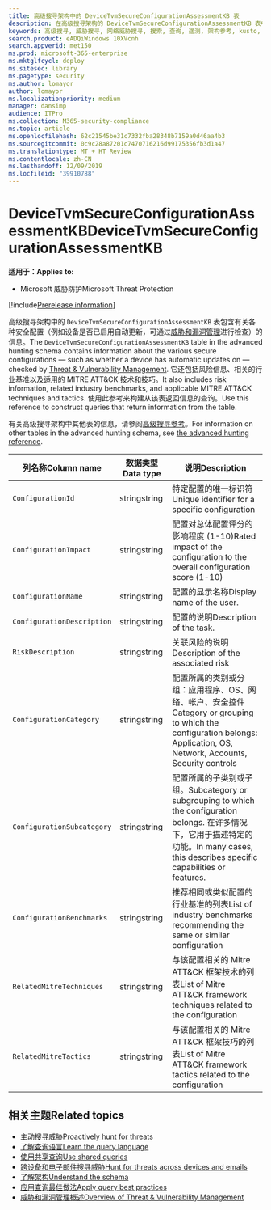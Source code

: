 ```yaml
---
title: 高级搜寻架构中的 DeviceTvmSecureConfigurationAssessmentKB 表
description: 在高级搜寻架构的 DeviceTvmSecureConfigurationAssessmentKB 表中了解有关由威胁和漏洞管理评估的各种安全配置的信息。
keywords: 高级搜寻, 威胁搜寻, 网络威胁搜寻, 搜索, 查询, 遥测, 架构参考, kusto, 表格, 列, 数据类型, 说明, 威胁和漏洞管理, TVM, 设备管理, 安全配置, MITRE ATT&CK 框架, 知识库, KB, DeviceTvmSecureConfigurationAssessmentKB
search.product: eADQiWindows 10XVcnh
search.appverid: met150
ms.prod: microsoft-365-enterprise
ms.mktglfcycl: deploy
ms.sitesec: library
ms.pagetype: security
ms.author: lomayor
author: lomayor
ms.localizationpriority: medium
manager: dansimp
audience: ITPro
ms.collection: M365-security-compliance
ms.topic: article
ms.openlocfilehash: 62c21545be31c7332fba28348b7159a0d46aa4b3
ms.sourcegitcommit: 0c9c28a87201c7470716216d99175356fb3d1a47
ms.translationtype: MT + HT Review
ms.contentlocale: zh-CN
ms.lasthandoff: 12/09/2019
ms.locfileid: "39910788"
---
```

# <a name="devicetvmsecureconfigurationassessmentkb"></a><span data-ttu-id="85ac5-104">DeviceTvmSecureConfigurationAssessmentKB</span><span class="sxs-lookup"><span data-stu-id="85ac5-104">DeviceTvmSecureConfigurationAssessmentKB</span></span>

<span data-ttu-id="85ac5-105">**适用于：**</span><span class="sxs-lookup"><span data-stu-id="85ac5-105">**Applies to:**</span></span>
- <span data-ttu-id="85ac5-106">Microsoft 威胁防护</span><span class="sxs-lookup"><span data-stu-id="85ac5-106">Microsoft Threat Protection</span></span>

[!include[Prerelease information](prerelease.md)]

<span data-ttu-id="85ac5-107">高级搜寻架构中的 `DeviceTvmSecureConfigurationAssessmentKB` 表包含有关各种安全配置（例如设备是否已启用自动更新，可通过[威胁和漏洞管理](https://docs.microsoft.com/windows/security/threat-protection/microsoft-defender-atp/next-gen-threat-and-vuln-mgt)进行检查）的信息。</span><span class="sxs-lookup"><span data-stu-id="85ac5-107">The `DeviceTvmSecureConfigurationAssessmentKB` table in the advanced hunting schema contains information about the various secure configurations — such as whether a device has automatic updates on — checked by [Threat & Vulnerability Management](https://docs.microsoft.com/windows/security/threat-protection/microsoft-defender-atp/next-gen-threat-and-vuln-mgt).</span></span> <span data-ttu-id="85ac5-108">它还包括风险信息、相关的行业基准以及适用的 MITRE ATT&CK 技术和技巧。</span><span class="sxs-lookup"><span data-stu-id="85ac5-108">It also includes risk information, related industry benchmarks, and applicable MITRE ATT&CK techniques and tactics.</span></span> <span data-ttu-id="85ac5-109">使用此参考来构建从该表返回信息的查询。</span><span class="sxs-lookup"><span data-stu-id="85ac5-109">Use this reference to construct queries that return information from the table.</span></span>

<span data-ttu-id="85ac5-110">有关高级搜寻架构中其他表的信息，请参阅[高级搜寻参考](advanced-hunting-schema-tables.md)。</span><span class="sxs-lookup"><span data-stu-id="85ac5-110">For information on other tables in the advanced hunting schema, see [the advanced hunting reference](advanced-hunting-schema-tables.md).</span></span>

| <span data-ttu-id="85ac5-111">列名称</span><span class="sxs-lookup"><span data-stu-id="85ac5-111">Column name</span></span> | <span data-ttu-id="85ac5-112">数据类型</span><span class="sxs-lookup"><span data-stu-id="85ac5-112">Data type</span></span> | <span data-ttu-id="85ac5-113">说明</span><span class="sxs-lookup"><span data-stu-id="85ac5-113">Description</span></span> |
|-------------|-----------|-------------|
| `ConfigurationId` | <span data-ttu-id="85ac5-114">string</span><span class="sxs-lookup"><span data-stu-id="85ac5-114">string</span></span> | <span data-ttu-id="85ac5-115">特定配置的唯一标识符</span><span class="sxs-lookup"><span data-stu-id="85ac5-115">Unique identifier for a specific configuration</span></span> |
| `ConfigurationImpact` | <span data-ttu-id="85ac5-116">string</span><span class="sxs-lookup"><span data-stu-id="85ac5-116">string</span></span> | <span data-ttu-id="85ac5-117">配置对总体配置评分的影响程度 (1-10)</span><span class="sxs-lookup"><span data-stu-id="85ac5-117">Rated impact of the configuration to the overall configuration score (1-10)</span></span> |
| `ConfigurationName` | <span data-ttu-id="85ac5-118">string</span><span class="sxs-lookup"><span data-stu-id="85ac5-118">string</span></span> | <span data-ttu-id="85ac5-119">配置的显示名称</span><span class="sxs-lookup"><span data-stu-id="85ac5-119">Display name of the user.</span></span> |
| `ConfigurationDescription` | <span data-ttu-id="85ac5-120">string</span><span class="sxs-lookup"><span data-stu-id="85ac5-120">string</span></span> | <span data-ttu-id="85ac5-121">配置的说明</span><span class="sxs-lookup"><span data-stu-id="85ac5-121">Description of the task.</span></span> |
| `RiskDescription` | <span data-ttu-id="85ac5-122">string</span><span class="sxs-lookup"><span data-stu-id="85ac5-122">string</span></span> | <span data-ttu-id="85ac5-123">关联风险的说明</span><span class="sxs-lookup"><span data-stu-id="85ac5-123">Description of the associated risk</span></span> |
| `ConfigurationCategory` | <span data-ttu-id="85ac5-124">string</span><span class="sxs-lookup"><span data-stu-id="85ac5-124">string</span></span> | <span data-ttu-id="85ac5-125">配置所属的类别或分组：应用程序、OS、网络、帐户、安全控件</span><span class="sxs-lookup"><span data-stu-id="85ac5-125">Category or grouping to which the configuration belongs: Application, OS, Network, Accounts, Security controls</span></span>|
| `ConfigurationSubcategory` | <span data-ttu-id="85ac5-126">string</span><span class="sxs-lookup"><span data-stu-id="85ac5-126">string</span></span> |<span data-ttu-id="85ac5-127">配置所属的子类别或子组。</span><span class="sxs-lookup"><span data-stu-id="85ac5-127">Subcategory or subgrouping to which the configuration belongs.</span></span> <span data-ttu-id="85ac5-128">在许多情况下，它用于描述特定的功能。</span><span class="sxs-lookup"><span data-stu-id="85ac5-128">In many cases, this describes specific capabilities or features.</span></span> |
| `ConfigurationBenchmarks` | <span data-ttu-id="85ac5-129">string</span><span class="sxs-lookup"><span data-stu-id="85ac5-129">string</span></span> | <span data-ttu-id="85ac5-130">推荐相同或类似配置的行业基准的列表</span><span class="sxs-lookup"><span data-stu-id="85ac5-130">List of industry benchmarks recommending the same or similar configuration</span></span> |
| `RelatedMitreTechniques` | <span data-ttu-id="85ac5-131">string</span><span class="sxs-lookup"><span data-stu-id="85ac5-131">string</span></span> | <span data-ttu-id="85ac5-132">与该配置相关的 Mitre ATT&CK 框架技术的列表</span><span class="sxs-lookup"><span data-stu-id="85ac5-132">List of Mitre ATT&CK framework techniques related to the configuration</span></span> |
| `RelatedMitreTactics ` | <span data-ttu-id="85ac5-133">string</span><span class="sxs-lookup"><span data-stu-id="85ac5-133">string</span></span> | <span data-ttu-id="85ac5-134">与该配置相关的 Mitre ATT&CK 框架技巧的列表</span><span class="sxs-lookup"><span data-stu-id="85ac5-134">List of Mitre ATT&CK framework tactics related to the configuration</span></span> |

## <a name="related-topics"></a><span data-ttu-id="85ac5-135">相关主题</span><span class="sxs-lookup"><span data-stu-id="85ac5-135">Related topics</span></span>

- [<span data-ttu-id="85ac5-136">主动搜寻威胁</span><span class="sxs-lookup"><span data-stu-id="85ac5-136">Proactively hunt for threats</span></span>](advanced-hunting-overview.md)
- [<span data-ttu-id="85ac5-137">了解查询语言</span><span class="sxs-lookup"><span data-stu-id="85ac5-137">Learn the query language</span></span>](advanced-hunting-query-language.md)
- [<span data-ttu-id="85ac5-138">使用共享查询</span><span class="sxs-lookup"><span data-stu-id="85ac5-138">Use shared queries</span></span>](advanced-hunting-shared-queries.md)
- [<span data-ttu-id="85ac5-139">跨设备和电子邮件搜寻威胁</span><span class="sxs-lookup"><span data-stu-id="85ac5-139">Hunt for threats across devices and emails</span></span>](advanced-hunting-query-emails-devices.md)
- [<span data-ttu-id="85ac5-140">了解架构</span><span class="sxs-lookup"><span data-stu-id="85ac5-140">Understand the schema</span></span>](advanced-hunting-schema-tables.md)
- [<span data-ttu-id="85ac5-141">应用查询最佳做法</span><span class="sxs-lookup"><span data-stu-id="85ac5-141">Apply query best practices</span></span>](advanced-hunting-best-practices.md)
- [<span data-ttu-id="85ac5-142">威胁和漏洞管理概述</span><span class="sxs-lookup"><span data-stu-id="85ac5-142">Overview of Threat & Vulnerability Management</span></span>](https://docs.microsoft.com/windows/security/threat-protection/microsoft-defender-atp/next-gen-threat-and-vuln-mgt)
